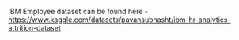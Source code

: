IBM Employee dataset can be found here - https://www.kaggle.com/datasets/pavansubhasht/ibm-hr-analytics-attrition-dataset
